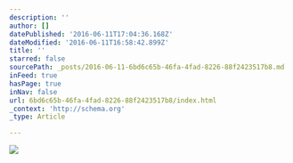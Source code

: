 ```yaml
---
description: ''
author: []
datePublished: '2016-06-11T17:04:36.168Z'
dateModified: '2016-06-11T16:58:42.899Z'
title: ''
starred: false
sourcePath: _posts/2016-06-11-6bd6c65b-46fa-4fad-8226-88f2423517b8.md
inFeed: true
hasPage: true
inNav: false
url: 6bd6c65b-46fa-4fad-8226-88f2423517b8/index.html
_context: 'http://schema.org'
_type: Article

---
```

![](https://the-grid-user-content.s3-us-west-2.amazonaws.com/acf60bbb-3f2a-4476-85fc-9a76eb6e33cf.jpg)